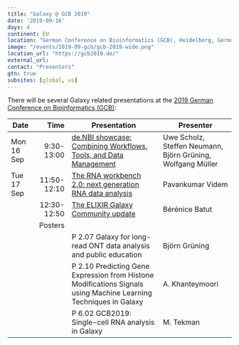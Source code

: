 ```yaml
---
title: "Galaxy @ GCB 2019"
date: '2019-09-16'
days: 4
continent: EU
location: "German Conference on Bioinformatics (GCB), Heidelberg, Germany"
image: "/events/2019-09-gcb/gcb-2019-wide.png"
location_url: "https://gcb2019.de/"
external_url: 
contact: "Presenters"
gtn: true
subsites: [global, us]
---
```


There will be several Galaxy related presentations at the [2019 German Conference on Bioinformatics (GCB)](https://gcb2019.de/):

| Date | Time | Presentation | Presenter |
| --- | ---: | --- | --- |
| Mon 16 Sep | 9:30-13:00 | [de.NBI showcase: Combining Workflows, Tools, and Data Management](https://gcb2019.de/de-nbi-showcase-combining-workflows-tools-and-data-management/) | Uwe Scholz, Steffen Neumann, Björn Grüning, Wolfgang Müller |
| Tue 17 Sep | 11:50-12:10 | [The RNA workbench 2.0: next generation RNA data analysis](https://dechema.converia.de/frontend/index.php?page_id=7412&v=List&do=15&day=all&ses=5036#) | Pavankumar Videm |
| | 12:30-12:50 | [The ELIXIR Galaxy Community update](https://dechema.converia.de/frontend/index.php?page_id=7412&v=List&do=15&day=all&ses=5036#) | Bérénice Batut |
| | Posters | | |
| | | P 2.07 Galaxy for long-read ONT data analysis and public education | Björn Grüning |
| | | P 2.10 Predicting Gene Expression from Histone Modifications Signals using Machine Learning Techniques in Galaxy | A. Khanteymoori |
| | | P 6.02 GCB2019: Single-cell RNA analysis in Galaxy | M. Tekman |

